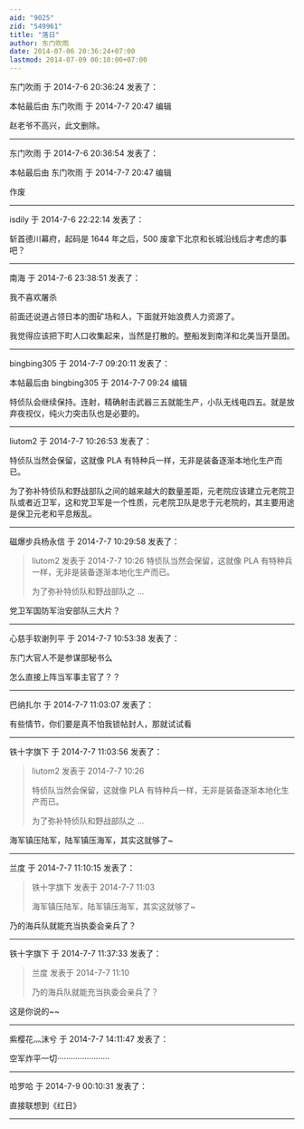 ```yaml
---
aid: "9025"
zid: "549961"
title: "落日"
author: 东门吹雨
date: 2014-07-06 20:36:24+07:00
lastmod: 2014-07-09 00:10:00+07:00
---
```


东门吹雨 于 2014-7-6 20:36:24 发表了：

本帖最后由 东门吹雨 于 2014-7-7 20:47 编辑

赵老爷不高兴，此文删除。

---

东门吹雨 于 2014-7-6 20:36:54 发表了：

本帖最后由 东门吹雨 于 2014-7-7 20:47 编辑

作废

---

isdily 于 2014-7-6 22:22:14 发表了：

斩首德川幕府，起码是 1644 年之后，500 废拿下北京和长城沿线后才考虑的事吧？

---

南海 于 2014-7-6 23:38:51 发表了：

我不喜欢屠杀

前面还说道占领日本的图矿场和人，下面就开始浪费人力资源了。

我觉得应该把下町人口收集起来，当然是打散的。整船发到南洋和北美当开垦团。

---

bingbing305 于 2014-7-7 09:20:11 发表了：

本帖最后由 bingbing305 于 2014-7-7 09:24 编辑

特侦队会继续保持。连射，精确射击武器三五就能生产，小队无线电四五。就是放弃夜视仪，纯火力突击队也是必要的。

---

liutom2 于 2014-7-7 10:26:53 发表了：

特侦队当然会保留，这就像 PLA 有特种兵一样，无非是装备逐渐本地化生产而已。

为了弥补特侦队和野战部队之间的越来越大的数量差距，元老院应该建立元老院卫队或者近卫军，这和党卫军是一个性质，元老院卫队是忠于元老院的，其主要用途是保卫元老和平息叛乱。

---

磁爆步兵杨永信 于 2014-7-7 10:29:58 发表了：

> liutom2 发表于 2014-7-7 10:26 特侦队当然会保留，这就像 PLA 有特种兵一样，无非是装备逐渐本地化生产而已。
>
> 为了弥补特侦队和野战部队之 ...

党卫军国防军治安部队三大片？

---

心慈手软谢列平 于 2014-7-7 10:53:38 发表了：

东门大官人不是参谋部秘书么

怎么直接上阵当军事主官了？？

---

巴纳扎尔 于 2014-7-7 11:03:07 发表了：

有些情节，你们要是真不怕我锁帖封人，那就试试看

---

铁十字旗下 于 2014-7-7 11:03:56 发表了：

> liutom2 发表于 2014-7-7 10:26
>
> 特侦队当然会保留，这就像 PLA 有特种兵一样，无非是装备逐渐本地化生产而已。
>
> 为了弥补特侦队和野战部队之 ...

海军镇压陆军，陆军镇压海军，其实这就够了~

---

兰度 于 2014-7-7 11:10:15 发表了：

> 铁十字旗下 发表于 2014-7-7 11:03
>
> 海军镇压陆军，陆军镇压海军，其实这就够了~

乃的海兵队就能充当执委会亲兵了？

---

铁十字旗下 于 2014-7-7 11:37:33 发表了：

> 兰度 发表于 2014-7-7 11:10
>
> 乃的海兵队就能充当执委会亲兵了？

这是你说的~~

---

紫樱花灬沫兮 于 2014-7-7 14:11:47 发表了：

空军炸平一切·······················

---

哈罗哈 于 2014-7-9 00:10:31 发表了：

直接联想到《红日》

---
